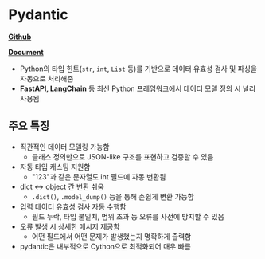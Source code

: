 # Pydantic

**[Github](https://github.com/pydantic/pydantic)**

**[Document](https://docs.pydantic.dev/latest/api/base_model/#pydantic.BaseModel)**

- Python의 타입 힌트(`str`, `int`, `List` 등)를 기반으로 데이터 유효성 검사 및 파싱을 자동으로 처리해줌
- **FastAPI, LangChain** 등 최신 Python 프레임워크에서 데이터 모델 정의 시 널리 사용됨

## 주요 특징

- 직관적인 데이터 모델링 가능함
    - 클래스 정의만으로 JSON-like 구조를 표현하고 검증할 수 있음
- 자동 타입 캐스팅 지원함
    - "123"과 같은 문자열도 int 필드에 자동 변환됨
- dict ↔ object 간 변환 쉬움
    - `.dict()`, `.model_dump()` 등을 통해 손쉽게 변환 가능함
- 입력 데이터 유효성 검사 자동 수행함
    - 필드 누락, 타입 불일치, 범위 초과 등 오류를 사전에 방지할 수 있음
- 오류 발생 시 상세한 메시지 제공함
    - 어떤 필드에서 어떤 문제가 발생했는지 명확하게 출력함
- pydantic은 내부적으로 Cython으로 최적화되어 매우 빠름